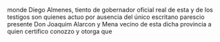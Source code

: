 monde Diego Almenes, tiento de gobernador oficial real de esta y de los testigos son quienes actuo por ausencia del único escritano parescio presente Don Joaquim Alarcon y Mena vecino de esta dicha provincia a quien certifico conozzo y otorga que